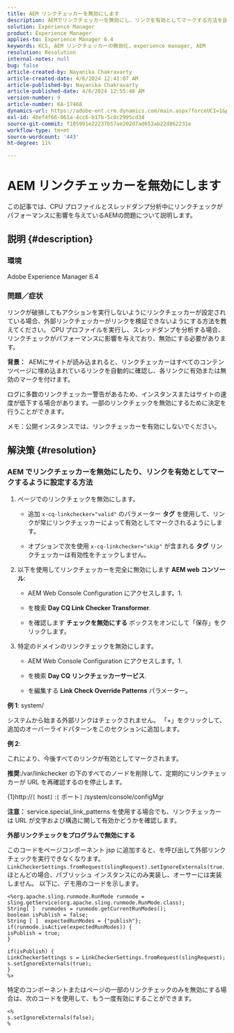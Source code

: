 ```yaml
---
title: AEM リンクチェッカーを無効にします
description: AEMでリンクチェッカーを無効にし、リンクを有効としてマークする方法を説明します。
solution: Experience Manager
product: Experience Manager
applies-to: Experience Manager 6.4
keywords: KCS, AEM リンクチェッカーの無効化，experience manager, AEM
resolution: Resolution
internal-notes: null
bug: false
article-created-by: Nayanika Chakravarty
article-created-date: 4/6/2024 12:41:07 AM
article-published-by: Nayanika Chakravarty
article-published-date: 4/6/2024 12:55:48 AM
version-number: 9
article-number: KA-17468
dynamics-url: https://adobe-ent.crm.dynamics.com/main.aspx?forceUCI=1&pagetype=entityrecord&etn=knowledgearticle&id=c56c0f56-aef3-ee11-904b-6045bd006b25
exl-id: 4bef4f66-061a-4cc6-b17b-5c8c2995cd34
source-git-commit: f105991e22237b57ae202d7ad653ab22d862231e
workflow-type: tm+mt
source-wordcount: '443'
ht-degree: 11%

---
```


# AEM リンクチェッカーを無効にします


この記事では、CPU プロファイルとスレッドダンプ分析中にリンクチェックがパフォーマンスに影響を与えているAEMの問題について説明します。

## 説明 {#description}


### <b>環境</b>

Adobe Experience Manager 6.4

### <b>問題／症状</b>

リンクが破損してもアクションを実行しないようにリンクチェッカーが設定されている場合、外部リンクチェッカーがリンクを検証できないようにする方法を教えてください。 CPU プロファイルを実行し、スレッドダンプを分析する場合、リンクチェックがパフォーマンスに影響を与えており、無効にする必要があります。

<b>背景： </b> AEMにサイトが読み込まれると、リンクチェッカーはすべてのコンテンツページに埋め込まれているリンクを自動的に確認し、各リンクに有効または無効のマークを付けます。

ログに多数のリンクチェッカー警告があるため、インスタンスまたはサイトの速度が低下する場合があります。一部のリンクチェックを無効にするために決定を行うことができます。

メモ：公開インスタンスでは、リンクチェッカーを有効にしないでください。


## 解決策 {#resolution}


### AEM でリンクチェッカーを無効にしたり、リンクを有効としてマークするように設定する方法

1. ページでのリンクチェックを無効にします。

   - 追加 `x-cq-linkchecker="valid"` のパラメーター <b>タグ</b> を使用して、リンクが常にリンクチェッカーによって有効としてマークされるようにします。


   - オプションで次を使用 `x-cq-linkchecker="skip"` が含まれる <b>タグ</b> リンクチェッカーは有効性をチェックしません。
2. 以下を使用してリンクチェッカーを完全に無効にします <b>AEM web コンソール</b>:
   - AEM Web Console Configuration にアクセスします。1.


   - を検索 <b>Day CQ Link Checker Transformer</b>.


   - を確認します <b>チェックを無効にする</b> ボックスをオンにして「保存」をクリックします。
3. 特定のドメインのリンクチェックを無効にします。
   - AEM Web Console Configuration にアクセスします。1.


   - を検索 <b>Day CQ リンクチェッカーサービス</b>.


   - を編集する <b>Link Check Override Patterns</b> パラメーター。


<b>例 1</b>: system/

システムから始まる外部リンクはチェックされません。 「+」をクリックして、追加のオーバーライドパターンをこのセクションに追加します。

<b>例 2</b>:

これにより、今後すべてのリンクが有効としてマークされます。

<b>推奨</b>:/var/linkchecker の下のすべてのノードを削除して、定期的にリンクチェッカーが URL を再確認するのを停止します。

{1}http://`[` host`]` :`[` ポート`]` /system/console/configMgr

<b>注意： </b>service.special_link_patterns を使用する場合でも、リンクチェッカーは URL が文字および構造に関して有効かどうかを確認します。

<b>外部リンクチェックをプログラムで無効にする</b>

このコードをページコンポーネント jsp に追加すると、を呼び出して外部リンクチェックを実行できなくなります。 `LinkCheckerSettings.fromRequest(slingRequest).setIgnoreExternals(true`. ほとんどの場合、パブリッシュ インスタンスにのみ実装し、オーサーには実装しません。 以下に、デモ用のコードを示します。




```
<%org.apache.sling.runmode.RunMode runmode = sling.getService(org.apache.sling.runmode.RunMode.class);
String[ ]  runmodes = runmode.getCurrentRunModes();
boolean isPublish = false;
String [ ]  expectedRunModes = {"publish"};
if(runmode.isActive(expectedRunModes)) {
isPublish = true;
}

if(isPublish) {
LinkCheckerSettings s = LinkCheckerSettings.fromRequest(slingRequest);
s.setIgnoreExternals(true);
}
%>
```




特定のコンポーネントまたはページの一部のリンクチェックのみを無効にする場合は、次のコードを使用して、もう一度有効にすることができます。


```
<%
s.setIgnoreExternals(false);
%
```
